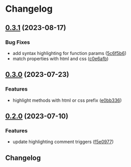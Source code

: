 # Changelog

## [0.3.1](https://github.com/n6ai/minze/compare/minze-vscode-v0.3.0...minze-vscode-v0.3.1) (2023-08-17)


### Bug Fixes

* add syntax highlighting for function params ([5c6f5b6](https://github.com/n6ai/minze/commit/5c6f5b6ca1245c60f26f91d42eea39d0cef44c9a))
* match properties with html and css ([c0e6afb](https://github.com/n6ai/minze/commit/c0e6afbd215e2703356f751afdb97ec398d0a5e3))

## [0.3.0](https://github.com/n6ai/minze/compare/minze-vscode-v0.2.0...minze-vscode-v0.3.0) (2023-07-23)


### Features

* highlight methods with html or css prefix ([e0bb336](https://github.com/n6ai/minze/commit/e0bb336f9d5ceb35f5ea9e91663d3f92904f9d3a))

## [0.2.0](https://github.com/n6ai/minze/compare/minze-vscode-v0.1.1...minze-vscode-v0.2.0) (2023-07-10)


### Features

* update highlighting comment triggers ([f5e0977](https://github.com/n6ai/minze/commit/f5e09777ab4aa7a543c19aa02f18313b6ba54ea5))

## Changelog
